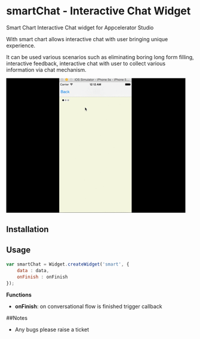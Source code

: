 # smartChat - Interactive Chat Widget
Smart Chart Interactive Chat widget for Appcelerator Studio

With smart chart allows interactive chat with user bringing unique experience.

It can be used various scenarios such as eliminating boring long form filling, interactive feedback, interactive chat with user to collect various information via chat mechanism.  


![image](docs/smartChat.gif?raw=true)

## Installation

## Usage
```javascript
var smartChat = Widget.createWidget('smart', {
	data : data,
	onFinish : onFinish
});
```

**Functions**
* **onFinish**: on conversational flow is finished trigger callback

##Notes
* Any bugs please raise a ticket